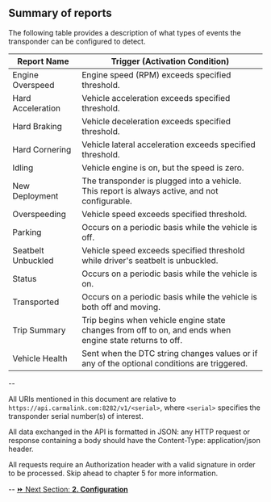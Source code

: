 <h2>Summary of reports</h2>  
The following table provides a description of what types of events the transponder can be configured to detect.  

Report Name | Trigger (Activation Condition)
------------|--------
Engine Overspeed | Engine speed (RPM) exceeds specified threshold.
Hard Acceleration | Vehicle acceleration exceeds specified threshold.  
Hard Braking | Vehicle deceleration exceeds specified threshold.  
Hard Cornering | Vehicle lateral acceleration exceeds specified threshold.  
Idling | Vehicle engine is on, but the speed is zero.  
New Deployment | The transponder is plugged into a vehicle. This report is always active, and not configurable.  
Overspeeding | Vehicle speed exceeds specified threshold.  
Parking | Occurs on a periodic basis while the vehicle is off.  
Seatbelt Unbuckled | Vehicle speed exceeds specified threshold while driver's seatbelt is unbuckled.  
Status | Occurs on a periodic basis while the vehicle is on.  
Transported | Occurs on a periodic basis while the vehicle is both off and moving.  
Trip Summary | Trip begins when vehicle engine state changes from off to on, and ends when engine state returns to off.  
Vehicle Health | Sent when the DTC string changes values or if any of the optional conditions are triggered.  

--

All URIs mentioned in this document are relative to `https://api.carmalink.com:8282/v1/<serial>`, where `<serial>` specifies the transponder serial number(s) of interest.  

All data exchanged in the API is formatted in JSON: any HTTP request or response containing a body should have the Content-Type: application/json header.  

All requests require an Authorization header with a valid signature in order to be processed. Skip ahead to chapter 5 for more information.  

--
[:fast_forward: Next Section: **2. Configuration**](/2configuration.md)
